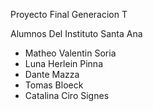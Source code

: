 Proyecto Final Generacion T

Alumnos Del Instituto Santa Ana

- Matheo Valentin Soria
- Luna Herlein Pinna 
- Dante Mazza
- Tomas Bloeck
- Catalina Ciro Signes

